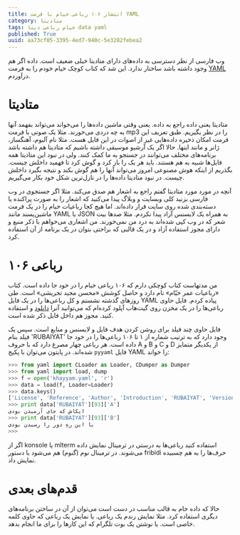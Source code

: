 ```yaml
---
title: انتشار ۱۰۶ رباعی خیام با فرمت YAML
category: متادیتا
tags: خیام رباعی دیتا data yaml
published: True
uuid: aa73cf05-3395-4ed7-940c-5e3282febea2
---
```


وب فارسی از نظر دسترسی به داده‌های دارای متادیتا خیلی ضعیف است. داده اگر هم وجود داشته باشد ساختار ندارد. این شد که کتاب کوچک خیام خودم را به فرمت [YAML](http://yaml.org/) درآوردم.

# متادیتا
متادیتا یعنی داده راجع به داده. یعنی وقتی ماشین داده‌ها را می‌خواند می‌تواند بفهمد آنها به چه دردی می‌خورند. مثلا یک صوتی با فرمت mp3 را در نظر بگیریم. طبق تعریف این فرمت امکان ذخیره داده‌هایی غیر از اصوات در این فایل هست. مثلا نام آلبوم، آهنگساز، ژانر و مانند اینها. حالا اگر یک آرشیو موسیقی داشته باشیم که متادیتا هم داشته باشد برنامه‌های مختلف می‌توانند در جستجو به ما کمک کنند. ولی در نبود این متادیتا همه فایل‌ها شبیه به هم هستند. باید هر یک را باز کرد و گوش کرد تا فهمید داخلش چیست. بگذریم از اینکه هوش مصنوعی امروز می‌تواند آنها را هم گوش بکند و نتیجه بگیرد داخلش چیست. در نبود متادیتا داده‌ها را در نازل‌ترین شکل خود بکار می‌گیریم.

آنچه در مورد مورد متادیتا گفتم راجع به اشعار هم صدق می‌کند. مثلا اگر جستجوی در وب فارسی بزنید کلی وبسایت و وبلاگ پیدا می‌کنید که اشعار را به صورت پراکنده یا دسته‌بندی شده روی سایت قرار داده‌اند. اما هیچ کجا رباعیات خیام را در یک فرمت ماشین‌پسند مانند YAML یا JSON به همراه یک لایسنس آزاد پیدا نکردم. مثلا صدها بیت شعر که در وب کپی شده‌اند به درد من نمی‌خورند. من اشعاری می‌خواهم با ذکر منبع و دارای مجوز استفاده آزاد و در یک قالبی که براحتی بتوان در یک برنامه از آن استفاده کرد.

# ۱۰۶ رباعی
من مدتهاست کتاب کوچکی دارم که ۱۰۶ رباعی خیام را در خود جا داده است. کتاب «رباعیات عمر خیّام» نام دارد و حاصل کوشش «محسن مجید تجریشی» است. طی روزهای گذشته نشستم و کل رباعی‌ها را در یک فایل YAML پیاده کردم. فایل حاوی رباعی‌ها را در یک مخزن روی گیت‌هاب آپلود کرده‌ام که می‌توانید آنرا [دانلود](https://github.com/mehdisadeghi/khayyam/blob/master/khayyam.yaml) و استفاده کنید. مجوز هم داخل فایل ذکر شده است.

فایل حاوی چند فیلد برای روشن کردن هدف فایل و لایسنس و منابع است. سپس یک فیلد بنام 'RUBAIYAT' وجود دارد که به ترتیب شماره از ۱ تا ۱۰۶ رباعی‌ها را در خود جا داده است. هر رباعی چهار مصرع دارد که با حروف A و B و C و D از یکدیگر متمایز شده‌اند. در پایتون می‌توان با پکیج `pyyaml` فایل YAML را خواند:

~~~python
>>> from yaml import CLoader as Loader, CDumper as Dumper
>>> from yaml import load, dump
>>> f = open('khayyam.yaml', 'r')
>>> data = load(f, Loader=Loader)
>>> data.keys()
['License', 'Reference', 'Author', 'Introduction', 'RUBAIYAT', 'Version', 'KHAYYAM', 'Resources']
>>> print data['RUBAIYAT'][93]['A']
ایکاش که جای آرمیدن بودی
>>> print data['RUBAIYAT'][93]['B']
یا این رهِ دور را رسیدن بودی
>>>
~~~

اگر از konsole یا mlterm استفاده کنید رباعی‌ها به درستی در ترمینال نمایش داده می‌شوند. در ترمینال نوم (گنوم) هم می‌شود با دستور fribidi حرف‌ها را به هم چسبیده نمایش داد.

# قدم‌های بعدی
حالا که داده خام به قالب مناسب در دست است می‌توان از آن در ساختن برنامه‌های دیگری استفاده کرد. مثلا نمایش رندم یک رباعی. یا نمایش یک رباعی که حاوی کلمه خاصی است. یا نوشتن یک بوت تلگرام که این کارها را برای ما انجام بدهد.
